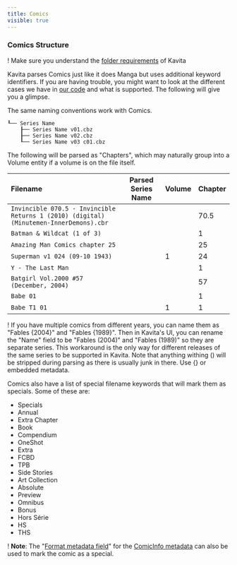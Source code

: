 ```yaml
---
title: Comics
visible: true
---
```


### Comics Structure
! Make sure you understand the [folder requirements](https://wiki.kavitareader.com/en/guides/managing-your-files/scanner#file-layout) of Kavita

Kavita parses Comics just like it does Manga but uses additional keyword identifiers. If you are having trouble, you might want to look at the different cases we have in [our code](https://github.com/Kareadita/Kavita/blob/develop/API.Tests/Parser/ComicParserTests.cs) and what is supported. The following will give you a glimpse.

The same naming conventions work with Comics.
```
┖── Series Name
    ┠── Series Name v01.cbz
    ┠── Series Name v02.cbz
    ┖── Series Name v03 c01.cbz
```



The following will be parsed as "Chapters", which may naturally group into a Volume entity if a volume is on the file itself.

| Filename                                                                               | Parsed Series Name | Volume | Chapter |
|:---------------------------------------------------------------------------------------|:------------------:|:-------|:--------|
| `Invincible 070.5 - Invincible Returns 1 (2010) (digital) (Minutemen-InnerDemons).cbr` |                    |        | 70.5    |
| `Batman & Wildcat (1 of 3)`                                                            |                    |        | 1       |
| `Amazing Man Comics chapter 25`                                                        |                    |        | 25      |
| `Superman v1 024 (09-10 1943)`                                                         |                    | 1      | 24      |
| `Y - The Last Man `                                                                    |                    |        | 1       |
| `Batgirl Vol.2000 #57 (December, 2004)`                                                |                    |        | 57      |
| `Babe 01`                                                                              |                    |        | 1       |
| `Babe T1 01`                                                                              |                    |    1    | 1       |


! If you have multiple comics from different years, you can name them as "Fables {2004}" and "Fables {1989}". Then in Kavita's UI, you can rename the "Name" field to be "Fables (2004)" and "Fables (1989)" so they are separate series. This workaround is the only way for different releases of the same series to be supported in Kavita. Note that anything withing () will be stripped during parsing as there is usually junk in there. Use {} or embedded metadata. 

Comics also have a list of special filename keywords that will mark them as specials. Some of these are:
* Specials
* Annual
* Extra Chapter
* Book
* Compendium
* OneShot
* Extra
* FCBD
* TPB
* Side Stories
* Art Collection
* Absolute 
* Preview
* Omnibus
* Bonus
* Hors Série
* HS
* THS

! **Note**: The "[Format metadata field](../default.en.md#format)" for the [ComicInfo metadata](../default.en.md#comicinfo) can also be used to mark the comic as a special.
